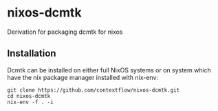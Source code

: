 # nixos-dcmtk
Derivation for packaging dcmtk for nixos

## Installation

Dcmtk can be installed on either full NixOS systems or on system which have the nix package manager installed
with nix-env:

```
git clone https://github.com/contextflow/nixos-dcmtk.git
cd nixos-dcmtk
nix-env -f . -i
```

